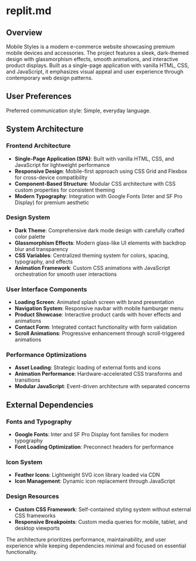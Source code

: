 # replit.md

## Overview

Mobile Styles is a modern e-commerce website showcasing premium mobile devices and accessories. The project features a sleek, dark-themed design with glassmorphism effects, smooth animations, and interactive product displays. Built as a single-page application with vanilla HTML, CSS, and JavaScript, it emphasizes visual appeal and user experience through contemporary web design patterns.

## User Preferences

Preferred communication style: Simple, everyday language.

## System Architecture

### Frontend Architecture
- **Single-Page Application (SPA)**: Built with vanilla HTML, CSS, and JavaScript for lightweight performance
- **Responsive Design**: Mobile-first approach using CSS Grid and Flexbox for cross-device compatibility
- **Component-Based Structure**: Modular CSS architecture with CSS custom properties for consistent theming
- **Modern Typography**: Integration with Google Fonts (Inter and SF Pro Display) for premium aesthetic

### Design System
- **Dark Theme**: Comprehensive dark mode design with carefully crafted color palette
- **Glassmorphism Effects**: Modern glass-like UI elements with backdrop blur and transparency
- **CSS Variables**: Centralized theming system for colors, spacing, typography, and effects
- **Animation Framework**: Custom CSS animations with JavaScript orchestration for smooth user interactions

### User Interface Components
- **Loading Screen**: Animated splash screen with brand presentation
- **Navigation System**: Responsive navbar with mobile hamburger menu
- **Product Showcase**: Interactive product cards with hover effects and animations
- **Contact Form**: Integrated contact functionality with form validation
- **Scroll Animations**: Progressive enhancement through scroll-triggered animations

### Performance Optimizations
- **Asset Loading**: Strategic loading of external fonts and icons
- **Animation Performance**: Hardware-accelerated CSS transforms and transitions
- **Modular JavaScript**: Event-driven architecture with separated concerns

## External Dependencies

### Fonts and Typography
- **Google Fonts**: Inter and SF Pro Display font families for modern typography
- **Font Loading Optimization**: Preconnect headers for performance

### Icon System
- **Feather Icons**: Lightweight SVG icon library loaded via CDN
- **Icon Management**: Dynamic icon replacement through JavaScript

### Design Resources
- **Custom CSS Framework**: Self-contained styling system without external CSS frameworks
- **Responsive Breakpoints**: Custom media queries for mobile, tablet, and desktop viewports

The architecture prioritizes performance, maintainability, and user experience while keeping dependencies minimal and focused on essential functionality.